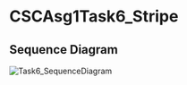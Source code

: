 # CSCAsg1Task6_Stripe

## Sequence Diagram
![Task6_SequenceDiagram](https://user-images.githubusercontent.com/40429653/60280653-ecff9500-9935-11e9-9c3d-a98a44d61cc5.jpg)
